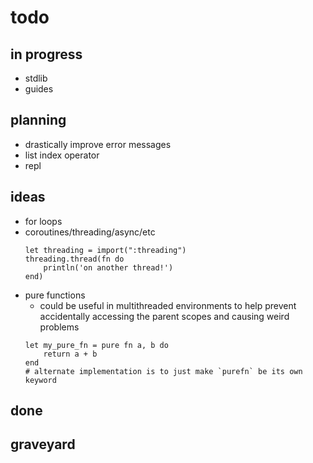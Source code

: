 # todo

## in progress

- stdlib
- guides

## planning

- drastically improve error messages
- list index operator
- repl

## ideas

- for loops
- coroutines/threading/async/etc
	```musi
	let threading = import(":threading")
	threading.thread(fn do
		println('on another thread!')
	end)
	```
- pure functions
	- could be useful in multithreaded environments to help prevent accidentally accessing the parent scopes and causing weird problems
	```musi
	let my_pure_fn = pure fn a, b do
		return a + b
	end
	# alternate implementation is to just make `purefn` be its own keyword
	```

## done

## graveyard
